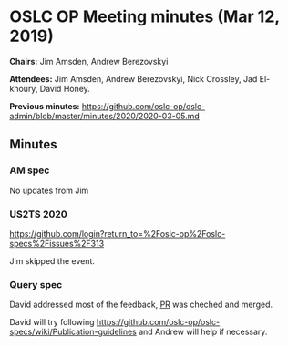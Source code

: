 # OSLC OP Meeting minutes (Mar 12, 2019)

**Chairs:** Jim Amsden, Andrew Berezovskyi

**Attendees:** Jim Amsden, Andrew Berezovskyi, Nick Crossley, Jad El-khoury, David Honey.

**Previous minutes:** https://github.com/oslc-op/oslc-admin/blob/master/minutes/2020/2020-03-05.md

## Minutes

### AM spec

No updates from Jim

### US2TS 2020

https://github.com/login?return_to=%2Foslc-op%2Foslc-specs%2Fissues%2F313

Jim skipped the event.

### Query spec

David addressed most of the feedback, [PR](https://github.com/oslc-op/oslc-specs/pull/308) was cheched and merged.

David will try following https://github.com/oslc-op/oslc-specs/wiki/Publication-guidelines and Andrew will help if necessary.

